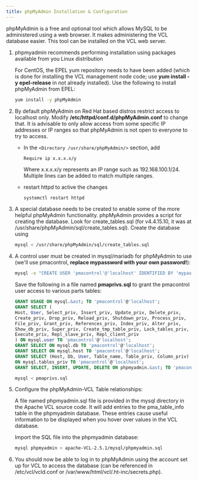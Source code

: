 ```yaml
---
title: phpMyAdmin Installation & Configuration
---
```


<div class="docnote">
phpMyAdmin is a free and optional tool which allows MySQL to be administered using a web 
browser. It makes administering the VCL database easier. This tool can be installed on 
the VCL web server.
</div>

1. phpmyadmin recommends performing installation using packages available from you Linux 
distribution

    For CentOS, the EPEL yum repository needs to have been added (which is done for installing
the VCL management node code; use **yum install -y epel-release** in not already installed). Use the 
following to install phpMyAdmin from EPEL:

    ```bash
    yum install -y phpMyAdmin
    ```

1. By default phpMyAdmin on Red Hat based distros restrict access to localhost only. Modify
**/etc/httpd/conf.d/phpMyAdmin.conf** to change that.  It is advisable to only allow access from some
specific IP addresses or IP ranges so that phpMyAdmin is not open to everyone to try to access.
    * In the `<Directory /usr/share/phpMyAdmin/>` section, add
      
        ```text
        Require ip x.x.x.x/y
        ```

        Where x.x.x.x/y represents an IP range such as 192.168.100.1/24. Multiple lines can be added
        to match multiple ranges.

    * restart httpd to active the changes

        ```bash
        systemctl restart httpd
        ```

1. A special database needs to be created to enable some of the more helpful phpMyAdmin functionality.
phpMyAdmin provides a script for creating the database. Look for create_tables.sql (for v4.4.15.10,
it was at /usr/share/phpMyAdmin/sql/create_tables.sql). Create the database using

    ```bash
    mysql < /usr/share/phpMyAdmin/sql/create_tables.sql
    ```

1. A control user must be created in mysql/mariadb for phpMyAdmin to use (we'll use pmacontrol, 
**replace mypassword with your own password!**):

    ```bash
    mysql -e "CREATE USER 'pmacontrol'@'localhost' IDENTIFIED BY 'mypassword';"
    ```

    Save the following in a file named **pmaprivs.sql** to grant the pmacontrol user access to various parts tables:

    ```sql
    GRANT USAGE ON mysql.&ast; TO 'pmacontrol'@'localhost';
    GRANT SELECT (
    Host, User, Select_priv, Insert_priv, Update_priv, Delete_priv,
    Create_priv, Drop_priv, Reload_priv, Shutdown_priv, Process_priv,
    File_priv, Grant_priv, References_priv, Index_priv, Alter_priv,
    Show_db_priv, Super_priv, Create_tmp_table_priv, Lock_tables_priv,
    Execute_priv, Repl_slave_priv, Repl_client_priv
    ) ON mysql.user TO 'pmacontrol'@'localhost';
    GRANT SELECT ON mysql.db TO 'pmacontrol'@'localhost';
    GRANT SELECT ON mysql.host TO 'pmacontrol'@'localhost';
    GRANT SELECT (Host, Db, User, Table_name, Table_priv, Column_priv)
    ON mysql.tables_priv TO 'pmacontrol'@'localhost';
    GRANT SELECT, INSERT, UPDATE, DELETE ON phpmyadmin.&ast; TO 'pmacontrol'@'localhost';
    ```

    ```bash
    mysql < pmaprivs.sql
    ```

1. Configure the phpMyAdmin-VCL Table relationships:

    A file named phpmyadmin.sql file is provided in the mysql directory in the Apache VCL source 
    code. It will add entries to the pma_table_info table in the phpmyadmin database. These entries 
    cause useful information to be displayed when you hover over values in the VCL database.

    Import the SQL file into the phpmyadmin database:

    ```bash
    mysql phpmyadmin < apache-VCL-2.5.1/mysql/phpmyadmin.sql
    ```

1. You should now be able to log in to phpMyAdmin using the account set up for VCL to access the
database (can be referenced in /etc/vcl/vcld.conf or /var/www/html/vcl/.ht-inc/secrets.php).


[1]: VCL251InstallGuide.html
[2]: https://www.phpmyadmin.net/home_page/downloads.php
[3]: https://sourceforge.net/projects/phpmyadmin/files/phpMyAdmin/
